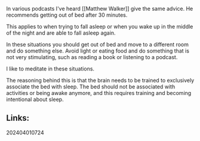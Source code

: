 In various podcasts I've heard [[Matthew Walker]] give the same advice. He recommends getting out of bed after 30 minutes.

This applies to when trying to fall asleep or when you wake up in the middle of the night and are able to fall asleep again.

In these situations you should get out of bed and move to a different room and do something else. Avoid light or eating food and do something that is not very stimulating, such as reading a book or listening to a podcast.

I like to meditate in these situations.

The reasoning behind this is that the brain needs to be trained to exclusively associate the bed with sleep. The bed should not be associated with activities or being awake anymore, and this requires training and becoming intentional about sleep.

## Links:



202404010724